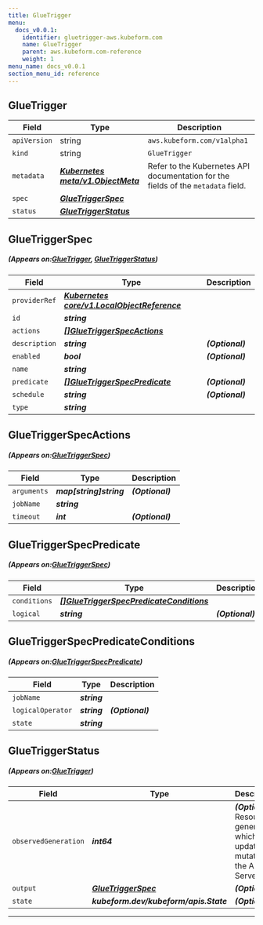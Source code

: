 ```yaml
---
title: GlueTrigger
menu:
  docs_v0.0.1:
    identifier: gluetrigger-aws.kubeform.com
    name: GlueTrigger
    parent: aws.kubeform.com-reference
    weight: 1
menu_name: docs_v0.0.1
section_menu_id: reference
---
```


## GlueTrigger
| Field | Type | Description |
| ------ | ----- | ----------- |
| `apiVersion` | string | `aws.kubeform.com/v1alpha1` |
|    `kind` | string | `GlueTrigger` |
| `metadata` | ***[Kubernetes meta/v1.ObjectMeta](https://kubernetes.io/docs/reference/generated/kubernetes-api/v1.13/#objectmeta-v1-meta)***|Refer to the Kubernetes API documentation for the fields of the `metadata` field.|
| `spec` | ***[GlueTriggerSpec](#GlueTriggerSpec)***||
| `status` | ***[GlueTriggerStatus](#GlueTriggerStatus)***||
## GlueTriggerSpec
##### (Appears on:[GlueTrigger](#GlueTrigger), [GlueTriggerStatus](#GlueTriggerStatus))
| Field | Type | Description |
| ------ | ----- | ----------- |
| `providerRef` | ***[Kubernetes core/v1.LocalObjectReference](https://kubernetes.io/docs/reference/generated/kubernetes-api/v1.13/#localobjectreference-v1-core)***||
| `id` | ***string***||
| `actions` | ***[[]GlueTriggerSpecActions](#GlueTriggerSpecActions)***||
| `description` | ***string***| ***(Optional)*** |
| `enabled` | ***bool***| ***(Optional)*** |
| `name` | ***string***||
| `predicate` | ***[[]GlueTriggerSpecPredicate](#GlueTriggerSpecPredicate)***| ***(Optional)*** |
| `schedule` | ***string***| ***(Optional)*** |
| `type` | ***string***||
## GlueTriggerSpecActions
##### (Appears on:[GlueTriggerSpec](#GlueTriggerSpec))
| Field | Type | Description |
| ------ | ----- | ----------- |
| `arguments` | ***map[string]string***| ***(Optional)*** |
| `jobName` | ***string***||
| `timeout` | ***int***| ***(Optional)*** |
## GlueTriggerSpecPredicate
##### (Appears on:[GlueTriggerSpec](#GlueTriggerSpec))
| Field | Type | Description |
| ------ | ----- | ----------- |
| `conditions` | ***[[]GlueTriggerSpecPredicateConditions](#GlueTriggerSpecPredicateConditions)***||
| `logical` | ***string***| ***(Optional)*** |
## GlueTriggerSpecPredicateConditions
##### (Appears on:[GlueTriggerSpecPredicate](#GlueTriggerSpecPredicate))
| Field | Type | Description |
| ------ | ----- | ----------- |
| `jobName` | ***string***||
| `logicalOperator` | ***string***| ***(Optional)*** |
| `state` | ***string***||
## GlueTriggerStatus
##### (Appears on:[GlueTrigger](#GlueTrigger))
| Field | Type | Description |
| ------ | ----- | ----------- |
| `observedGeneration` | ***int64***| ***(Optional)*** Resource generation, which is updated on mutation by the API Server.|
| `output` | ***[GlueTriggerSpec](#GlueTriggerSpec)***| ***(Optional)*** |
| `state` | ***kubeform.dev/kubeform/apis.State***| ***(Optional)*** |
---
